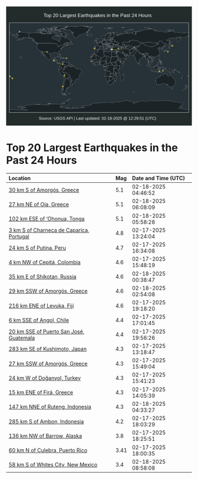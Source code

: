 ![Map](./map.png)

# Top 20 Largest Earthquakes in the Past 24 Hours

| Location | Mag | Date and Time (UTC) |
|:---|:---|:---|
| [30 km S of Amorgós, Greece](https://earthquake.usgs.gov/earthquakes/eventpage/us7000pefq) | 5.1 | 02-18-2025 04:46:52 |
| [27 km NE of Oía, Greece](https://earthquake.usgs.gov/earthquakes/eventpage/us7000pefy) | 5.1 | 02-18-2025 06:08:09 |
| [102 km ESE of ‘Ohonua, Tonga](https://earthquake.usgs.gov/earthquakes/eventpage/us7000pefw) | 5.1 | 02-18-2025 05:58:28 |
| [3 km S of Charneca de Caparica, Portugal](https://earthquake.usgs.gov/earthquakes/eventpage/us7000pe8k) | 4.8 | 02-17-2025 13:24:04 |
| [24 km S of Putina, Peru](https://earthquake.usgs.gov/earthquakes/eventpage/us7000pe99) | 4.7 | 02-17-2025 16:34:08 |
| [4 km NW of Cepitá, Colombia](https://earthquake.usgs.gov/earthquakes/eventpage/us7000pe90) | 4.6 | 02-17-2025 15:48:19 |
| [35 km E of Shikotan, Russia](https://earthquake.usgs.gov/earthquakes/eventpage/us7000peem) | 4.6 | 02-18-2025 00:38:47 |
| [29 km SSW of Amorgós, Greece](https://earthquake.usgs.gov/earthquakes/eventpage/us7000peff) | 4.6 | 02-18-2025 02:54:08 |
| [216 km ENE of Levuka, Fiji](https://earthquake.usgs.gov/earthquakes/eventpage/us7000pebj) | 4.6 | 02-17-2025 19:18:20 |
| [6 km SSE of Angol, Chile](https://earthquake.usgs.gov/earthquakes/eventpage/us7000pe9i) | 4.4 | 02-17-2025 17:01:45 |
| [20 km SSE of Puerto San José, Guatemala](https://earthquake.usgs.gov/earthquakes/eventpage/us7000pebq) | 4.4 | 02-17-2025 19:56:26 |
| [283 km SE of Kushimoto, Japan](https://earthquake.usgs.gov/earthquakes/eventpage/us7000pe8i) | 4.3 | 02-17-2025 13:18:47 |
| [27 km SSW of Amorgós, Greece](https://earthquake.usgs.gov/earthquakes/eventpage/us7000pe91) | 4.3 | 02-17-2025 15:49:04 |
| [24 km W of Doğanyol, Turkey](https://earthquake.usgs.gov/earthquakes/eventpage/us7000pe8y) | 4.3 | 02-17-2025 15:41:23 |
| [15 km ENE of Firá, Greece](https://earthquake.usgs.gov/earthquakes/eventpage/us7000pe8q) | 4.3 | 02-17-2025 14:05:39 |
| [147 km NNE of Ruteng, Indonesia](https://earthquake.usgs.gov/earthquakes/eventpage/us7000pefp) | 4.3 | 02-18-2025 04:33:27 |
| [285 km S of Ambon, Indonesia](https://earthquake.usgs.gov/earthquakes/eventpage/us7000peb1) | 4.2 | 02-17-2025 18:03:29 |
| [136 km NW of Barrow, Alaska](https://earthquake.usgs.gov/earthquakes/eventpage/us7000peb9) | 3.8 | 02-17-2025 18:25:51 |
| [60 km N of Culebra, Puerto Rico](https://earthquake.usgs.gov/earthquakes/eventpage/pr71472938) | 3.41 | 02-17-2025 18:00:35 |
| [58 km S of Whites City, New Mexico](https://earthquake.usgs.gov/earthquakes/eventpage/tx2025dkjx) | 3.4 | 02-18-2025 08:58:08 |
